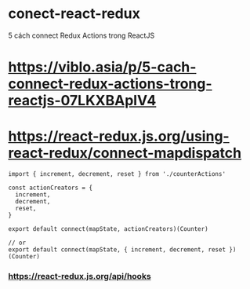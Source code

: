 # conect-react-redux
5 cách connect Redux Actions trong ReactJS
# https://viblo.asia/p/5-cach-connect-redux-actions-trong-reactjs-07LKXBAplV4

# https://react-redux.js.org/using-react-redux/connect-mapdispatch
```
import { increment, decrement, reset } from './counterActions'

const actionCreators = {
  increment,
  decrement,
  reset,
}

export default connect(mapState, actionCreators)(Counter)

// or
export default connect(mapState, { increment, decrement, reset })(Counter)
```
### https://react-redux.js.org/api/hooks
